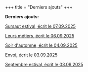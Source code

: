 +++
title = "Derniers ajouts"
+++

**Derniers ajouts:**

[Sursaut estival, écrit le 07.09.2025](./seasons/29_vingt_neuvieme_saison/sursaut_estival)

[Leurs métiers, écrit le 06.09.2025](./seasons/29_vingt_neuvieme_saison/leurs_metiers)

[Soir d'automne, écrit le 04.09.2025](./seasons/29_vingt_neuvieme_saison/soir_d_automne)

[Envoi, écrit le 03.09.2025](./seasons/28_vingt_huitieme_saison/envoi)

[Septembre estival, écrit le 03.09.2025](./seasons/28_vingt_huitieme_saison/septembre_estival)
